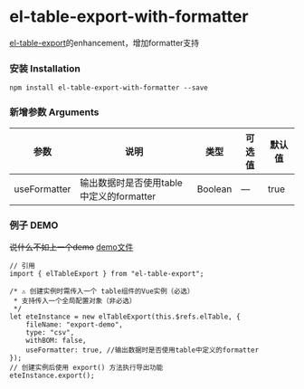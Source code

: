 # el-table-export-with-formatter
[el-table-export](https://github.com/tuanzisama/elTableExport/stargazers)的enhancement，增加formatter支持


### 安装 Installation

``` 
npm install el-table-export-with-formatter --save
```


### 新增参数 Arguments

| 参数 | 说明 | 类型 | 可选值 | 默认值 |
| ------ | ------ | ------ | ------ | ------ |
| useFormatter | 输出数据时是否使用table中定义的formatter | Boolean |  — |  true | 

### 例子 DEMO

~~说什么不如上一个demo~~
[demo文件](./demo.vue)

``` 
// 引用
import { elTableExport } from "el-table-export";

/* ⚠ 创建实例时需传入一个 table组件的Vue实例（必选）
 * 支持传入一个全局配置对象（非必选）
 */
let eteInstance = new elTableExport(this.$refs.elTable, {
    fileName: "export-demo",
    type: "csv",
    withBOM: false,
    useFormatter: true, //输出数据时是否使用table中定义的formatter
});
// 创建实例后使用 export() 方法执行导出功能
eteInstance.export();
```

